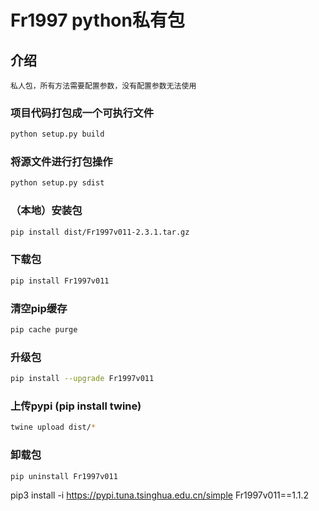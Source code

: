 # Fr1997 python私有包

## 介绍
    私人包，所有方法需要配置参数，没有配置参数无法使用

### 项目代码打包成一个可执行文件

```sh
python setup.py build
```

### 将源文件进行打包操作

```sh
python setup.py sdist
```

### （本地）安装包

```sh
pip install dist/Fr1997v011-2.3.1.tar.gz
```

### 下载包

```sh
pip install Fr1997v011
```

### 清空pip缓存

```sh
pip cache purge
```

### 升级包

```sh
pip install --upgrade Fr1997v011
```

### 上传pypi  (pip install twine)
 
```sh
twine upload dist/*      
```
      

### 卸载包

```sh
pip uninstall Fr1997v011
```

pip3 install -i https://pypi.tuna.tsinghua.edu.cn/simple Fr1997v011==1.1.2




